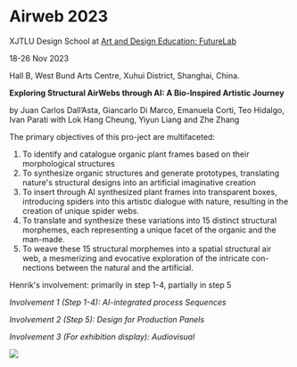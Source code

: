 # Airweb 2023

XJTLU Design School at [Art and Design Education: FutureLab](http://www.ade-futurelab.com/)

18-26 Nov 2023

Hall B, West Bund Arts Centre, Xuhui District, Shanghai, China.

**Exploring Structural AirWebs through AI: A Bio-Inspired Artistic Journey**

by Juan Carlos Dall’Asta, Giancarlo Di Marco, Emanuela Corti, Teo Hidalgo, Ivan Parati with Lok Hang Cheung, Yiyun Liang and Zhe Zhang


The primary objectives of this pro-ject are multifaceted:
1.	To identify and catalogue organic plant frames based on their morphological structures
2.	To synthesize organic structures and generate prototypes, translating nature's structural designs into an artificial imaginative creation
3.	To insert through AI synthesized plant frames into transparent boxes, introducing spiders into this artistic dialogue with nature, resulting in the creation of unique spider webs.
4.	To translate and synthesize these variations into 15 distinct structural morphemes, each representing a unique facet of the organic and the man-made.
5.	To weave these 15 structural morphemes into a spatial structural air web, a mesmerizing and evocative exploration of the intricate con-nections between the natural and the artificial.

Henrik's involvement: primarily in step 1-4, partially in step 5

_Involvement 1 (Step 1-4): AI-integrated process Sequences_

_Involvement 2 (Step 5): Design for Production Panels_

_Involvement 3 (For exhibition display): Audiovisual_

[![](https://markdown-videos-api.jorgenkh.no/youtube/zTclh_s3dn0)](https://youtu.be/zTclh_s3dn0)

